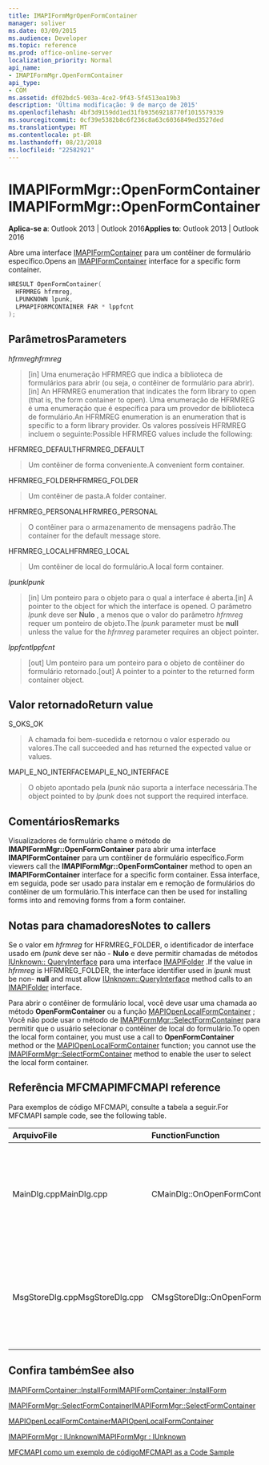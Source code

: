 ```yaml
---
title: IMAPIFormMgrOpenFormContainer
manager: soliver
ms.date: 03/09/2015
ms.audience: Developer
ms.topic: reference
ms.prod: office-online-server
localization_priority: Normal
api_name:
- IMAPIFormMgr.OpenFormContainer
api_type:
- COM
ms.assetid: df02bdc5-903a-4ce2-9f43-5f4513ea19b3
description: 'Última modificação: 9 de março de 2015'
ms.openlocfilehash: 4bf3d9159dd1ed31fb93569218770f1015579339
ms.sourcegitcommit: 0cf39e5382b8c6f236c8a63c6036849ed3527ded
ms.translationtype: MT
ms.contentlocale: pt-BR
ms.lasthandoff: 08/23/2018
ms.locfileid: "22582921"
---
```

# <a name="imapiformmgropenformcontainer"></a><span data-ttu-id="b800e-103">IMAPIFormMgr::OpenFormContainer</span><span class="sxs-lookup"><span data-stu-id="b800e-103">IMAPIFormMgr::OpenFormContainer</span></span>

  
  
<span data-ttu-id="b800e-104">**Aplica-se a**: Outlook 2013 | Outlook 2016</span><span class="sxs-lookup"><span data-stu-id="b800e-104">**Applies to**: Outlook 2013 | Outlook 2016</span></span> 
  
<span data-ttu-id="b800e-105">Abre uma interface [IMAPIFormContainer](imapiformcontaineriunknown.md) para um contêiner de formulário específico.</span><span class="sxs-lookup"><span data-stu-id="b800e-105">Opens an [IMAPIFormContainer](imapiformcontaineriunknown.md) interface for a specific form container.</span></span> 
  
```cpp
HRESULT OpenFormContainer(
  HFRMREG hfrmreg,
  LPUNKNOWN lpunk,
  LPMAPIFORMCONTAINER FAR * lppfcnt
);
```

## <a name="parameters"></a><span data-ttu-id="b800e-106">Parâmetros</span><span class="sxs-lookup"><span data-stu-id="b800e-106">Parameters</span></span>

 <span data-ttu-id="b800e-107">_hfrmreg_</span><span class="sxs-lookup"><span data-stu-id="b800e-107">_hfrmreg_</span></span>
  
> <span data-ttu-id="b800e-108">[in] Uma enumeração HFRMREG que indica a biblioteca de formulários para abrir (ou seja, o contêiner de formulário para abrir).</span><span class="sxs-lookup"><span data-stu-id="b800e-108">[in] An HFRMREG enumeration that indicates the form library to open (that is, the form container to open).</span></span> <span data-ttu-id="b800e-109">Uma enumeração de HFRMREG é uma enumeração que é específica para um provedor de biblioteca de formulário.</span><span class="sxs-lookup"><span data-stu-id="b800e-109">An HFRMREG enumeration is an enumeration that is specific to a form library provider.</span></span> <span data-ttu-id="b800e-110">Os valores possíveis HFRMREG incluem o seguinte:</span><span class="sxs-lookup"><span data-stu-id="b800e-110">Possible HFRMREG values include the following:</span></span>
    
<span data-ttu-id="b800e-111">HFRMREG_DEFAULT</span><span class="sxs-lookup"><span data-stu-id="b800e-111">HFRMREG_DEFAULT</span></span> 
  
> <span data-ttu-id="b800e-112">Um contêiner de forma conveniente.</span><span class="sxs-lookup"><span data-stu-id="b800e-112">A convenient form container.</span></span>
    
<span data-ttu-id="b800e-113">HFRMREG_FOLDER</span><span class="sxs-lookup"><span data-stu-id="b800e-113">HFRMREG_FOLDER</span></span> 
  
> <span data-ttu-id="b800e-114">Um contêiner de pasta.</span><span class="sxs-lookup"><span data-stu-id="b800e-114">A folder container.</span></span> 
    
<span data-ttu-id="b800e-115">HFRMREG_PERSONAL</span><span class="sxs-lookup"><span data-stu-id="b800e-115">HFRMREG_PERSONAL</span></span> 
  
> <span data-ttu-id="b800e-116">O contêiner para o armazenamento de mensagens padrão.</span><span class="sxs-lookup"><span data-stu-id="b800e-116">The container for the default message store.</span></span> 
    
<span data-ttu-id="b800e-117">HFRMREG_LOCAL</span><span class="sxs-lookup"><span data-stu-id="b800e-117">HFRMREG_LOCAL</span></span> 
  
> <span data-ttu-id="b800e-118">Um contêiner de local do formulário.</span><span class="sxs-lookup"><span data-stu-id="b800e-118">A local form container.</span></span> 
    
 <span data-ttu-id="b800e-119">_lpunk_</span><span class="sxs-lookup"><span data-stu-id="b800e-119">_lpunk_</span></span>
  
> <span data-ttu-id="b800e-120">[in] Um ponteiro para o objeto para o qual a interface é aberta.</span><span class="sxs-lookup"><span data-stu-id="b800e-120">[in] A pointer to the object for which the interface is opened.</span></span> <span data-ttu-id="b800e-121">O parâmetro _lpunk_ deve ser **Nulo** , a menos que o valor do parâmetro _hfrmreg_ requer um ponteiro de objeto.</span><span class="sxs-lookup"><span data-stu-id="b800e-121">The  _lpunk_ parameter must be **null** unless the value for the  _hfrmreg_ parameter requires an object pointer.</span></span> 
    
 <span data-ttu-id="b800e-122">_lppfcnt_</span><span class="sxs-lookup"><span data-stu-id="b800e-122">_lppfcnt_</span></span>
  
> <span data-ttu-id="b800e-123">[out] Um ponteiro para um ponteiro para o objeto de contêiner do formulário retornado.</span><span class="sxs-lookup"><span data-stu-id="b800e-123">[out] A pointer to a pointer to the returned form container object.</span></span>
    
## <a name="return-value"></a><span data-ttu-id="b800e-124">Valor retornado</span><span class="sxs-lookup"><span data-stu-id="b800e-124">Return value</span></span>

<span data-ttu-id="b800e-125">S_OK</span><span class="sxs-lookup"><span data-stu-id="b800e-125">S_OK</span></span> 
  
> <span data-ttu-id="b800e-126">A chamada foi bem-sucedida e retornou o valor esperado ou valores.</span><span class="sxs-lookup"><span data-stu-id="b800e-126">The call succeeded and has returned the expected value or values.</span></span>
    
<span data-ttu-id="b800e-127">MAPI_E_NO_INTERFACE</span><span class="sxs-lookup"><span data-stu-id="b800e-127">MAPI_E_NO_INTERFACE</span></span> 
  
> <span data-ttu-id="b800e-128">O objeto apontado pela _lpunk_ não suporta a interface necessária.</span><span class="sxs-lookup"><span data-stu-id="b800e-128">The object pointed to by  _lpunk_ does not support the required interface.</span></span> 
    
## <a name="remarks"></a><span data-ttu-id="b800e-129">Comentários</span><span class="sxs-lookup"><span data-stu-id="b800e-129">Remarks</span></span>

<span data-ttu-id="b800e-130">Visualizadores de formulário chame o método de **IMAPIFormMgr::OpenFormContainer** para abrir uma interface **IMAPIFormContainer** para um contêiner de formulário específico.</span><span class="sxs-lookup"><span data-stu-id="b800e-130">Form viewers call the **IMAPIFormMgr::OpenFormContainer** method to open an **IMAPIFormContainer** interface for a specific form container.</span></span> <span data-ttu-id="b800e-131">Essa interface, em seguida, pode ser usado para instalar em e remoção de formulários do contêiner de um formulário.</span><span class="sxs-lookup"><span data-stu-id="b800e-131">This interface can then be used for installing forms into and removing forms from a form container.</span></span> 
  
## <a name="notes-to-callers"></a><span data-ttu-id="b800e-132">Notas para chamadores</span><span class="sxs-lookup"><span data-stu-id="b800e-132">Notes to callers</span></span>

<span data-ttu-id="b800e-133">Se o valor em _hfrmreg_ for HFRMREG_FOLDER, o identificador de interface usado em _lpunk_ deve ser não - **Nulo** e deve permitir chamadas de métodos [IUnknown:: QueryInterface](http://msdn.microsoft.com/en-us/library/ms682521%28v=VS.85%29.aspx) para uma interface [IMAPIFolder](imapifolderimapicontainer.md) .</span><span class="sxs-lookup"><span data-stu-id="b800e-133">If the value in  _hfrmreg_ is HFRMREG_FOLDER, the interface identifier used in  _lpunk_ must be non- **null** and must allow [IUnknown::QueryInterface](http://msdn.microsoft.com/en-us/library/ms682521%28v=VS.85%29.aspx) method calls to an [IMAPIFolder](imapifolderimapicontainer.md) interface.</span></span> 
  
<span data-ttu-id="b800e-134">Para abrir o contêiner de formulário local, você deve usar uma chamada ao método **OpenFormContainer** ou a função [MAPIOpenLocalFormContainer](mapiopenlocalformcontainer.md) ; Você não pode usar o método de [IMAPIFormMgr::SelectFormContainer](imapiformmgr-selectformcontainer.md) para permitir que o usuário selecionar o contêiner de local do formulário.</span><span class="sxs-lookup"><span data-stu-id="b800e-134">To open the local form container, you must use a call to **OpenFormContainer** method or the [MAPIOpenLocalFormContainer](mapiopenlocalformcontainer.md) function; you cannot use the [IMAPIFormMgr::SelectFormContainer](imapiformmgr-selectformcontainer.md) method to enable the user to select the local form container.</span></span> 
  
## <a name="mfcmapi-reference"></a><span data-ttu-id="b800e-135">Referência MFCMAPI</span><span class="sxs-lookup"><span data-stu-id="b800e-135">MFCMAPI reference</span></span>

<span data-ttu-id="b800e-136">Para exemplos de código MFCMAPI, consulte a tabela a seguir.</span><span class="sxs-lookup"><span data-stu-id="b800e-136">For MFCMAPI sample code, see the following table.</span></span>
  
|<span data-ttu-id="b800e-137">**Arquivo**</span><span class="sxs-lookup"><span data-stu-id="b800e-137">**File**</span></span>|<span data-ttu-id="b800e-138">**Function**</span><span class="sxs-lookup"><span data-stu-id="b800e-138">**Function**</span></span>|<span data-ttu-id="b800e-139">**Comment**</span><span class="sxs-lookup"><span data-stu-id="b800e-139">**Comment**</span></span>|
|:-----|:-----|:-----|
|<span data-ttu-id="b800e-140">MainDlg.cpp</span><span class="sxs-lookup"><span data-stu-id="b800e-140">MainDlg.cpp</span></span>  <br/> |<span data-ttu-id="b800e-141">CMainDlg::OnOpenFormContainer</span><span class="sxs-lookup"><span data-stu-id="b800e-141">CMainDlg::OnOpenFormContainer</span></span>  <br/> |<span data-ttu-id="b800e-142">MFCMAPI usa o método **IMAPIFormMgr::OpenFormContainer** para recuperar um contêiner de formulário para que o conteúdo do contêiner pode ser renderizado.</span><span class="sxs-lookup"><span data-stu-id="b800e-142">MFCMAPI uses the **IMAPIFormMgr::OpenFormContainer** method to retrieve a form container so the container's contents can be rendered.</span></span>  <br/> |
|<span data-ttu-id="b800e-143">MsgStoreDlg.cpp</span><span class="sxs-lookup"><span data-stu-id="b800e-143">MsgStoreDlg.cpp</span></span>  <br/> |<span data-ttu-id="b800e-144">CMsgStoreDlg::OnOpenFormContainer</span><span class="sxs-lookup"><span data-stu-id="b800e-144">CMsgStoreDlg::OnOpenFormContainer</span></span>  <br/> |<span data-ttu-id="b800e-145">MFCMAPI usa o método **IMAPIFormMgr::OpenFormContainer** para recuperar um contêiner de formulário para uma pasta, para que o conteúdo do contêiner pode ser renderizado.</span><span class="sxs-lookup"><span data-stu-id="b800e-145">MFCMAPI uses the **IMAPIFormMgr::OpenFormContainer** method to retrieve a form container for a folder so the container's contents can be rendered.</span></span>  <br/> |
   
## <a name="see-also"></a><span data-ttu-id="b800e-146">Confira também</span><span class="sxs-lookup"><span data-stu-id="b800e-146">See also</span></span>



[<span data-ttu-id="b800e-147">IMAPIFormContainer::InstallForm</span><span class="sxs-lookup"><span data-stu-id="b800e-147">IMAPIFormContainer::InstallForm</span></span>](imapiformcontainer-installform.md)
  
[<span data-ttu-id="b800e-148">IMAPIFormMgr::SelectFormContainer</span><span class="sxs-lookup"><span data-stu-id="b800e-148">IMAPIFormMgr::SelectFormContainer</span></span>](imapiformmgr-selectformcontainer.md)
  
[<span data-ttu-id="b800e-149">MAPIOpenLocalFormContainer</span><span class="sxs-lookup"><span data-stu-id="b800e-149">MAPIOpenLocalFormContainer</span></span>](mapiopenlocalformcontainer.md)
  
[<span data-ttu-id="b800e-150">IMAPIFormMgr : IUnknown</span><span class="sxs-lookup"><span data-stu-id="b800e-150">IMAPIFormMgr : IUnknown</span></span>](imapiformmgriunknown.md)


[<span data-ttu-id="b800e-151">MFCMAPI como um exemplo de código</span><span class="sxs-lookup"><span data-stu-id="b800e-151">MFCMAPI as a Code Sample</span></span>](mfcmapi-as-a-code-sample.md)

